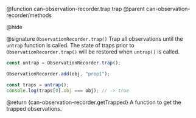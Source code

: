 @function can-observation-recorder.trap trap
@parent can-observation-recorder/methods

@hide

@signature `ObservationRecorder.trap()`
Trap all observations until the `untrap` function is called. The state of
traps prior to `ObservationRecorder.trap()` will be restored when `untrap()` is called.

```javascript
const untrap = ObservationRecorder.trap();

ObservationRecorder.add(obj, "prop1");

const traps = untrap();
console.log(traps[0].obj === obj); // -> true
```

@return {can-observation-recorder.getTrapped} A function to get the trapped observations.
